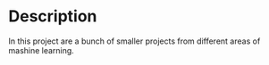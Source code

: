 # Description
In this project are a bunch of smaller projects from different areas of mashine learning. 
